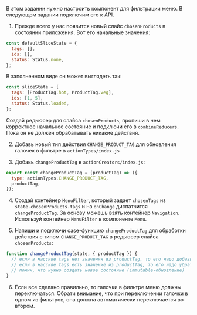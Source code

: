 В этом задании нужно настроить компонент для фильтрации меню. В следующем задании подключим его к API.

1. Прежде всего у нас появится новый слайс `chosenProducts` в состоянии приложения.
   Вот его начальные значения:

```js
const defaultSliceState = {
  tags: [],
  ids: [],
  status: Status.none,
};
```

В заполненном виде он может выглядеть так:

```js
const sliceState = {
  tags: [ProductTag.hot, ProductTag.veg],
  ids: [1, 5],
  status: Status.loaded,
};
```

Создай редьюсер для слайса `chosenProducts`,
пропиши в нем корректное начальное состояние и подключи его в `combineReducers`.
Пока он не должен обрабатывать никакие действия.

2. Добавь новый тип действия `CHANGE_PRODUCT_TAG` для обновления галочек в фильтре в `actionTypes/index.js`

3. Добавь `changeProductTag` в `actionCreators/index.js`:

```js
export const changeProductTag = (productTag) => ({
  type: actionTypes.CHANGE_PRODUCT_TAG,
  productTag,
});
```

4. Создай контейнер `MenuFilter`, который задает `chosenTags` из `state.chosenProducts.tags`
   и на `onChange` диспатчится `changeProductTag`. За основу можешь взять контейнер `Navigation`.
   Используй контейнер `MenuFilter` в компоненте `Menu`.

5. Напиши и подключи case-функцию `changeProductTag` для обработки действия с типом `CHANGE_PRODUCT_TAG`
   в редьюсер слайса `chosenProducts`:

```js
function changeProductTag(state, { productTag }) {
  // если в массиве tags нет значения из productTag, то его надо добавить
  // если в массиве tags есть значение из productTag, то его надо убрать
  // помни, что нужно создать новое состояние (immutable-обновление)
}
```

6. Если все сделано правильно, то галочки в фильтре меню должны переключаться.
   Обрати внимание, что при переключении галочки в одном из фильтров, она должна автоматически переключается во втором.
